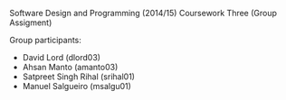 Software Design and Programming (2014/15)
Coursework Three (Group Assigment)

Group participants:
* David Lord (dlord03)
* Ahsan Manto (amanto03)
* Satpreet Singh Rihal (srihal01)
* Manuel Salgueiro (msalgu01)
